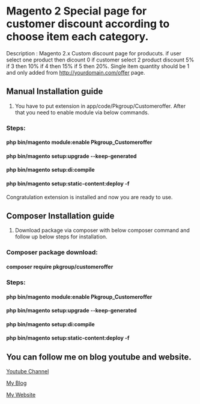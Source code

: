 # Magento 2 Special page for customer discount according to choose item each category.
Description : Magento 2.x Custom discount page for producuts. if user select one product then dicount 0 if customer select 2 product discount 5% if 3 then 10% if 4 then 15% if 5 then 20%. Single item quantity should be 1 and only added from http://yourdomain.com/offer page. 

## Manual Installation guide 
1.	You have to put extension in app/code/Pkgroup/Customeroffer. After that you need to enable module via below commands. 
### Steps: 
#### php bin/magento module:enable Pkgroup_Customeroffer
#### php bin/magento setup:upgrade --keep-generated
#### php bin/magento setup:di:compile 
#### php bin/magento setup:static-content:deploy -f

Congratulation extension is installed and now you are ready to use. 

## Composer Installation guide
1.	Download package via composer with below composer command and follow up below steps for installation. 

### Composer package download:
#### composer require pkgroup/customeroffer
### Steps:
#### php bin/magento module:enable Pkgroup_Customeroffer
#### php bin/magento setup:upgrade --keep-generated
#### php bin/magento setup:di:compile 
#### php bin/magento setup:static-content:deploy -f

## You can follow me on blog youtube and website. 
[Youtube Channel](https://www.youtube.com/channel/UChb7DM9SspzrUVh4hnWL50A)

[My Blog](https://php-scripts-form.blogspot.com/)

[My Website](http://mg2dev.com/)
